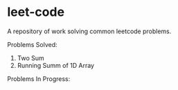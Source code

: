 # leet-code
A repository of work solving common leetcode problems.

Problems Solved:

1. Two Sum
2. Running Summ of 1D Array

Problems In Progress:
